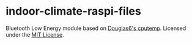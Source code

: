 # indoor-climate-raspi-files

Bluetooth Low Energy module based on [Douglas6's cputemp](https://github.com/douglas6/cputemp). 
Licensed under the [MIT License](src/cputemp/LICENSE).